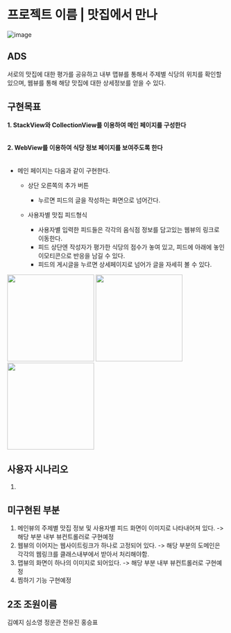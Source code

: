 # 프로젝트 이름 | 맛집에서 만나
![image](https://github.com/APP-iOS4/UIKit-Prototype-LAB2/assets/145957641/f8fc2824-31ab-4cb2-bf17-3d846edffd42)

## ADS
서로의 맛집에 대한 평가를 공유하고 내부 맵뷰를 통해서 주제별 식당의 위치를 확인할 있으며, 웹뷰를 통해 해당 맛집에 대한 상세정보를 얻을 수 있다.


## 구현목표
__1. StackView와 CollectionView를 이용하여 메인 페이지를 구성한다__
######
__2. WebView를 이용하여 식당 정보 페이지를 보여주도록 한다__
######
  - 메인 페이지는 다음과 같이 구현한다.
    
    + 상단 오른쪽의 추가 버튼
      * 누르면 피드의 글을 작성하는 화면으로 넘어간다.

    + 사용자별 맛집 피드형식
       * 사용자별 입력한 피드들은 각각의 음식점 정보를 담고있는 웹뷰의 링크로 이동한다.
       * 피드 상단엔 작성자가 평가한 식당의 점수가 놓여 있고, 피드에 아래에 놓인 이모티콘으로 반응을 남길 수 있다.
       * 피드의 게시글을 누르면 상세페이지로 넘어가 글을 자세히 볼 수 있다.


<img src="https://github.com/APP-iOS4/UIKit-Prototype-LAB2/assets/53979393/1f687ebe-0ee3-43dd-a3ac-3a09e7c9ba8d" width="200px" />
<img src="https://github.com/APP-iOS4/UIKit-Prototype-LAB2/assets/53979393/adf423c4-0196-416d-ad9e-1899ae68a370" width="200px" />
<img src="https://github.com/APP-iOS4/UIKit-Prototype-LAB2/assets/53979393/d15fc085-ab9e-45be-b4bc-5828b8c27071" width="200px" />

## 사용자 시나리오
1. 

## 미구현된 부분
1. 메인뷰의 주제별 맛집 정보 및 사용자별 피드 화면이 이미지로 나타내어져 있다. -> 해당 부분 내부 뷰컨트롤러로 구현예정
2. 웹뷰의 이어지는 웹사이트링크가 하나로 고정되어 있다. -> 해당 부분의 도메인은 각각의 웹링크를 클래스내부에서 받아서 처리해야함.
3. 맵뷰의 화면이 하나의 이미지로 되어있다. -> 해당 부분 내부 뷰컨트롤러로 구현예정
4. 찜하기 기능 구현예정

## 2조 조원이름
김예지 심소영 정운관 전유진 홍승표
